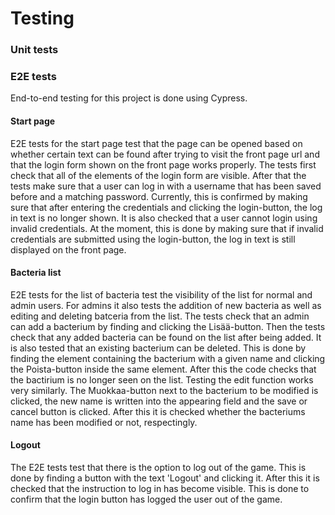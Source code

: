 # Testing

### Unit tests

### E2E tests

End-to-end testing for this project is done using Cypress.

#### Start page
E2E tests for the start page test that the page can be opened based on whether certain text can be found after trying to visit the front page url and that the login form shown on the front page works properly. The tests first check that all of the elements of the login form are visible. After that the tests make sure that a user can log in with a username that has been saved before and a matching password. Currently, this is confirmed by making sure that after entering the credentials and clicking the login-button, the log in text is no longer shown. It is also checked that a user cannot login using invalid credentials. At the moment, this is done by making sure that if invalid credentials are submitted using the login-button, the log in text is still displayed on the front page.

#### Bacteria list
E2E tests for the list of bacteria test the visibility of the list for normal and admin users. For admins it also tests the addition of new bacteria as well as editing and deleting batceria from the list. The tests check that an admin can add a bacterium by finding and clicking the Lisää-button. Then the tests check that any added bacteria can be found on the list after being added. It is also tested that an existing bacterium can be deleted. This is done by finding the element containing the bacterium with a given name and clicking the Poista-button inside the same element. After this the code checks that the bactirium is no longer seen on the list. Testing the edit function works very similarly. The Muokkaa-button next to the bacterium to be modified is clicked, the new name is written into the appearing field and the save or cancel button is clicked. After this it is checked whether the bacteriums name has been modified or not, respectingly.

#### Logout
The E2E tests test that there is the option to log out of the game. This is done by finding a button with the text 'Logout' and clicking it. After this it is checked that the instruction to log in has become visible. This is done to confirm that the login button has logged the user out of the game.
